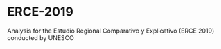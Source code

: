 # ERCE-2019
 Analysis for the Estudio Regional Comparativo y Explicativo (ERCE 2019) conducted by UNESCO
